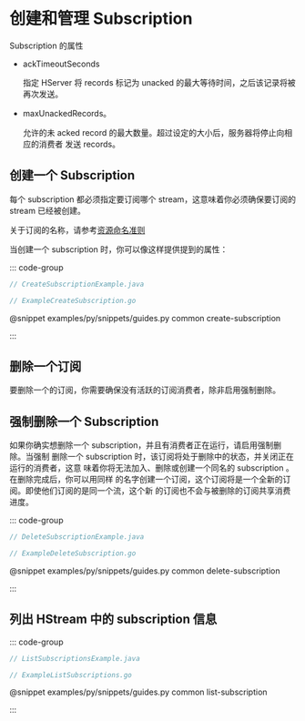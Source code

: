 # 创建和管理 Subscription

Subscription 的属性

- ackTimeoutSeconds

  指定 HServer 将 records 标记为 unacked 的最大等待时间，之后该记录将被再次发送。

- maxUnackedRecords。

  允许的未 acked record 的最大数量。超过设定的大小后，服务器将停止向相应的消费者
  发送 records。

## 创建一个 Subscription

每个 subscription 都必须指定要订阅哪个 stream，这意味着你必须确保要订阅的 stream
已经被创建。

关于订阅的名称，请参考[资源命名准则](../write/stream.md#命名资源的准则)

当创建一个 subscription 时，你可以像这样提供提到的属性：

::: code-group

```java
// CreateSubscriptionExample.java
```

```go
// ExampleCreateSubscription.go
```

@snippet examples/py/snippets/guides.py common create-subscription

:::

## 删除一个订阅

要删除一个的订阅，你需要确保没有活跃的订阅消费者，除非启用强制删除。

## 强制删除一个 Subscription

如果你确实想删除一个 subscription，并且有消费者正在运行，请启用强制删除。当强制
删除一个 subscription 时，该订阅将处于删除中的状态，并关闭正在运行的消费者，这意
味着你将无法加入、删除或创建一个同名的 subscription 。在删除完成后，你可以用同样
的名字创建一个订阅，这个订阅将是一个全新的订阅。即使他们订阅的是同一个流，这个新
的订阅也不会与被删除的订阅共享消费进度。

::: code-group

```java
// DeleteSubscriptionExample.java
```

```go
// ExampleDeleteSubscription.go
```

@snippet examples/py/snippets/guides.py common delete-subscription

:::

## 列出 HStream 中的 subscription 信息

::: code-group

```java
// ListSubscriptionsExample.java
```

```go
// ExampleListSubscriptions.go
```

@snippet examples/py/snippets/guides.py common list-subscription

:::
